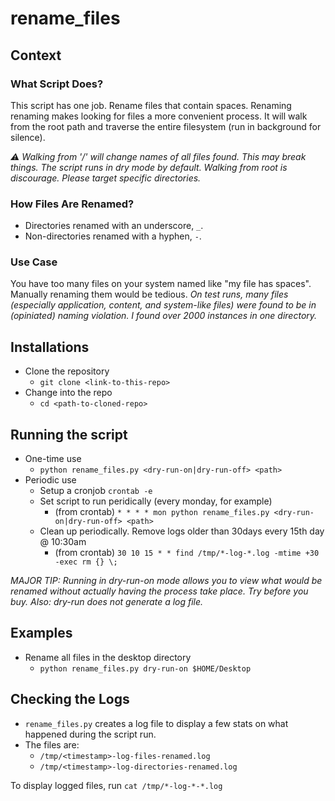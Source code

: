 # rename_files

## Context

### What Script Does?
This script has one job. Rename files that contain spaces. 
Renaming renaming makes looking for files a more convenient process. It will walk from the root path and traverse the entire filesystem (run in background for silence). 

*⚠️ Walking from '/' will change names of all files found. This may break things. The script runs in dry mode by default. Walking from root is discourage. Please target specific directories.*

### How Files Are Renamed?
* Directories renamed with an underscore, `_`.
* Non-directories renamed with a hyphen, `-`.

### Use Case
You have too many files on your system named like "my file has spaces". Manually renaming them would be tedious.
*On test runs, many files (especially application, content, and system-like files) were found to be in (opiniated) naming violation. I found over 2000 instances in one directory.*

## Installations
* Clone the repository
    - `git clone <link-to-this-repo>`
* Change into the repo
    - `cd <path-to-cloned-repo>`

## Running the script
* One-time use
    - `python rename_files.py <dry-run-on|dry-run-off> <path>`
* Periodic use
    - Setup a cronjob `crontab -e`
    - Set script to run peridically (every monday, for example)
        + (from crontab) `* * * * mon python rename_files.py <dry-run-on|dry-run-off> <path>`
    - Clean up periodically. Remove logs older than 30days every 15th day @ 10:30am
        + (from crontab) `30 10 15 * * find /tmp/*-log-*.log -mtime +30 -exec rm {} \;`

*MAJOR TIP: Running in dry-run-on mode allows you to view what would be renamed without actually having the process take place. Try before you buy. Also: dry-run does not generate a log file.*

## Examples
* Rename all files in the desktop directory
    - `python rename_files.py dry-run-on $HOME/Desktop`

## Checking the Logs
* `rename_files.py` creates a log file to display a few stats on what happened during the script run. 
* The files are: 
    - `/tmp/<timestamp>-log-files-renamed.log`
    - `/tmp/<timestamp>-log-directories-renamed.log`

To display logged files, run `cat /tmp/*-log-*-*.log`
